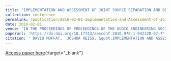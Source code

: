 ```yaml
---
title: "IMPLEMENTATION AND ASSESSMENT OF JOINT SOURCE SEPARATION AND DEREVERBERATION"
collection: conference
permalink: /publication/2016-02-01-Implementation-and-Assessment-of-Joint-Source-Separation-and-Dereverberation
date: 2016-02-01
venue: 'IN THE PROCEEDINGS OF PROCEEDINGS OF THE AUDIO ENGINEERING SOCIETY CONFERENCE: 60TH INTERNATIONAL CONFERENCE: DREAMS (DEREVERBERATION AND REVERBERATION OF AUDIO, MUSIC, AND SPEECH)'
paperurl: 'https://dx.doi.org/10.17743/aesconf.2016.978-1-942220-07-7'
citation: ' DAVID MOFFAT,  JOSHUA REISS, &quot;IMPLEMENTATION AND ASSESSMENT OF JOINT SOURCE SEPARATION AND DEREVERBERATION.&quot; IN THE PROCEEDINGS OF PROCEEDINGS OF THE AUDIO ENGINEERING SOCIETY CONFERENCE: 60TH INTERNATIONAL CONFERENCE: DREAMS (DEREVERBERATION AND REVERBERATION OF AUDIO, MUSIC, AND SPEECH), 2016.'
---
```

[Access paper here](https://dx.doi.org/10.17743/aesconf.2016.978-1-942220-07-7){:target="_blank"}
